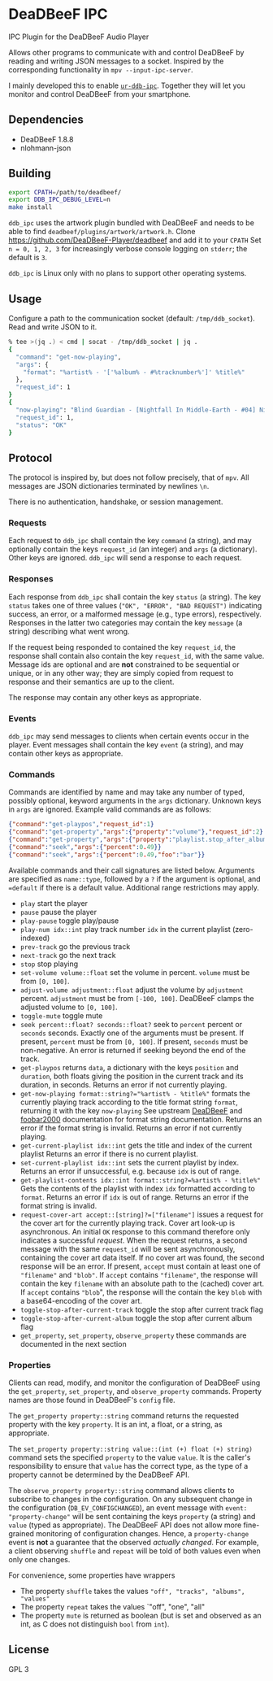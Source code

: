 # DeaDBeeF IPC
IPC Plugin for the DeaDBeeF Audio Player

Allows other programs to communicate with and control DeaDBeeF by reading and writing JSON messages to a socket.
Inspired by the corresponding functionality in `mpv --input-ipc-server`.

I mainly developed this to enable [`ur-ddb-ipc`](https://github.com/rsekman/ur-ddb-ipc).
Together they will let you monitor and control DeaDBeeF from your smartphone.

## Dependencies

- DeaDBeeF 1.8.8
- nlohmann-json

## Building

```sh
export CPATH=/path/to/deadbeef/
export DDB_IPC_DEBUG_LEVEL=n
make install
```
`ddb_ipc` uses the artwork plugin bundled with DeaDBeeF and needs to be able to find `deadbeef/plugins/artwork/artwork.h`.
Clone https://github.com/DeaDBeeF-Player/deadbeef and add it to your `CPATH`
Set `n = 0, 1, 2, 3` for increasingly verbose console logging on `stderr`;
the default is `3`.

`ddb_ipc` is Linux only with no plans to support other operating systems.

## Usage

Configure a path to the communication socket (default: `/tmp/ddb_socket`).
Read and write JSON to it.

```sh
% tee >(jq .) < cmd | socat - /tmp/ddb_socket | jq .
{
  "command": "get-now-playing",
  "args": {
    "format": "%artist% - '['%album% - #%tracknumber%']' %title%"
  },
  "request_id": 1
}
{
  "now-playing": "Blind Guardian - [Nightfall In Middle-Earth - #04] Nightfall",
  "request_id": 1,
  "status": "OK"
}

```

## Protocol

The protocol is inspired by, but does not follow precisely, that of `mpv`.
All messages are JSON dictionaries terminated by newlines `\n`.

There is no authentication, handshake, or session management. 

### Requests

Each request to `ddb_ipc` shall contain the key `command` (a string), and may optionally contain the keys `request_id` (an integer) and `args` (a dictionary).
Other keys are ignored.
`ddb_ipc` will send a response to each request.

### Responses

Each response from `ddb_ipc` shall contain the key `status` (a string).
The key `status` takes one of three values (`"OK", "ERROR", "BAD REQUEST")` indicating success, an error, or a malformed message (e.g., type errors), respectively.
Responses in the latter two categories may contain the key `message` (a string) describing what went wrong.

If the request being responded to contained the key `request_id`, the response shall contain also contain the key `request_id`, with the same value.
Message ids are optional and are **not** constrained to be sequential or unique, or in any other way; they are simply copied from request to response and their semantics are up to the client.

The response may contain any other keys as appropriate.


### Events

`ddb_ipc` may send messages to clients when certain events occur in the player.
Event messages shall contain the key `event` (a string), and may contain other keys as appropriate.


### Commands

Commands are identified by name and may take any number of typed, possibly optional, keyword arguments in the `args` dictionary.
Unknown keys in `args` are ignored.
Example valid commands are as follows:

```json
{"command":"get-playpos","request_id":1}
{"command":"get-property","args":{"property":"volume"},"request_id":2}
{"command":"get-property","args":{"property":"playlist.stop_after_album"},"request_id":8}
{"command":"seek","args":{"percent":0.49}}
{"command":"seek","args":{"percent":0.49,"foo":"bar"}}
```

Available commands and their call signatures are listed below.
Arguments are specified as `name::type`, followed by a `?` if the argument is optional, and `=default` if there is a default value.
Additional range restrictions may apply.

- `play` start the player
- `pause` pause the player
- `play-pause` toggle play/pause
- `play-num idx::int` play track number `idx` in the current playlist (zero-indexed)
- `prev-track` go the previous track
- `next-track` go the next track
- `stop` stop playing
- `set-volume volume::float` set the volume in percent.
    `volume` must be from `[0, 100]`.
- `adjust-volume adjustment::float` adjust the volume by `adjustment` percent.
    `adjustment` must be from `[-100, 100]`.
    DeaDBeeF clamps the adjusted volume to `[0, 100]`.
- `toggle-mute` toggle mute
- `seek percent::float? seconds::float?` seek to `percent` percent or `seconds` seconds.
    Exactly one of the arguments must be present.
    If present, `percent` must be from `[0, 100]`.
    If present, `seconds` must be non-negative.
    An error is returned if seeking beyond the end of the track.
- `get-playpos` returns `data`, a dictionary with the keys `position` and `duration`, both floats giving the position in the current track and its duration, in seconds.
    Returns an error if not currently playing.
- `get-now-playing format::string?="%artist% - %title%"` formats the currently playing track according to the title format string `format`, returning it with the key `now-playing`
    See upstream [DeaDBeeF](https://github.com/DeaDBeeF-Player/deadbeef/wiki/Title-formatting-2.0) and [foobar2000](https://wiki.hydrogenaud.io/index.php?title=Foobar2000:Title_Formatting_Reference) documentation for format string documentation.
    Returns an error if the format string is invalid.
    Returns an error if not currently playing.
- `get-current-playlist idx::int` gets the title and index of the current playlist
    Returns an error if there is no current playlist.
- `set-current-playlist idx::int` sets the current playlist by index.
    Returns an error if unsuccessful, e.g. because `idx` is out of range.
- `get-playlist-contents idx::int format::string?=%artist% - %title%"` Gets the contents of the playlist with index `idx` formatted according to `format`.
    Returns an error if `idx` is out of range.
    Returns an error if the format string is invalid.
- `request-cover-art accept::[string]?=["filename"]` issues a request for the cover art for the currently playing track.
    Cover art look-up is asynchronous.
    An initial `OK` response to this command therefore only indicates a successful *request*.
    When the request returns, a second message with the same `request_id` will be sent asynchronously, containing the cover art data itself.
    If no cover art was found, the second response will be an error.
    If present, `accept` must contain at least one of `"filename"` and `"blob"`.
    If `accept` contains `"filename"`, the response will contain the key `filename` with an absolute path to the (cached) cover art.
    If `accept` contains `"blob`", the response will the contain the key `blob` with a base64-encoding of the cover art.
- `toggle-stop-after-current-track` toggle the stop after current track flag
- `toggle-stop-after-current-album` toggle the stop after current album flag
- `get_property`, `set_property`, `observe_property` these commands are documented in the next section

### Properties

Clients can read, modify, and monitor the configuration of DeaDBeeF using the `get_property`, `set_property`, and `observe_property` commands.
Property names are those found in DeaDBeeF's `config` file.

The `get_property property::string` command returns the requested property with the key `property`.
It is an int, a float, or a string, as appropriate.

The `set_property property::string value::(int (+) float (+) string)` command sets the specified `property` to the value `value`.
It is the caller's responsibility to ensure that `value` has the correct type, as the type of a property cannot be determined by the DeaDBeeF API.

The `observe_property property::string` command allows clients to subscribe to changes in the configuration.
On any subsequent change in the configuration (`DB_EV_CONFIGCHANGED`), an event message with `event: "property-change"` will be sent containing the keys `property` (a string) and `value` (typed as appropriate).
The DeaDBeeF API does not allow more fine-grained monitoring of configuration changes.
Hence, a `property-change` event is **not** a guarantee that the observed *actually changed*.
For example, a client observing `shuffle` and `repeat` will be told of both values even when only one changes.

For convenience, some properties have wrappers
- The property `shuffle` takes the values `"off", "tracks", "albums", "values"`
- The property `repeat` takes the values `"off", "one", "all"
- The property `mute` is returned as boolean (but is set and observed as an int, as C does not distinguish `bool` from `int`).

## License

GPL 3
